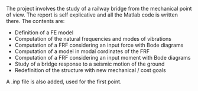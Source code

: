 The project involves the study of a railway bridge from the mechanical point of view. The report is self explicative and all the Matlab code is written there. The contents are:
- Definition of a FE model
- Computation of the natural frequencies and modes of vibrations
- Computation of a FRF considering an input force with Bode diagrams
- Computation of a model in modal cordinates of the FRF
- Computation of a FRF considering an input moment with Bode diagrams
- Study of a bridge response to a seismic motion of the ground
- Redefinition of the structure with new mechanical / cost goals

A .inp file is also added, used for the first point.
